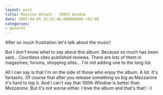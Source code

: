 ```yaml
---
layout: post
title: Massive Attack - 100th Window
date: 2003-04-05 22:21:48.000000000 +02:00
categories:
- general
---
```

After so much frustration let's talk about the music!

But I don't know what to say about this album. Because so much has been said... Countless sites published reviews. There are lots of them in magazines, forums, shopping sites... I'm not adding one to the long list.

All I can say is that I'm on the side of those who enjoy the album. A lot. It's fantastic. Of course that after you release something so big as Mezzanine it's hard to top it. And I can't say that <i>100th Window</i> is better than <i>Mezzanine</i>. But it's not worse either. I love the album and that's that! :-)

